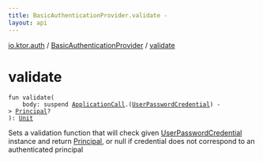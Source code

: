 ```yaml
---
title: BasicAuthenticationProvider.validate - 
layout: api
---
```


<div class='api-docs-breadcrumbs'><a href="../index.html">io.ktor.auth</a> / <a href="index.html">BasicAuthenticationProvider</a> / <a href="./validate.html">validate</a></div>

# validate

<div class="signature"><code><span class="keyword">fun </span><span class="identifier">validate</span><span class="symbol">(</span><br/>&nbsp;&nbsp;&nbsp;&nbsp;<span class="parameterName" id="io.ktor.auth.BasicAuthenticationProvider$validate(kotlin.SuspendFunction2((io.ktor.application.ApplicationCall, io.ktor.auth.UserPasswordCredential, io.ktor.auth.Principal)))/body">body</span><span class="symbol">:</span>&nbsp;<span class="keyword">suspend </span><a href="../../io.ktor.application/-application-call/index.html"><span class="identifier">ApplicationCall</span></a><span class="symbol">.</span><span class="symbol">(</span><a href="../-user-password-credential/index.html"><span class="identifier">UserPasswordCredential</span></a><span class="symbol">)</span>&nbsp;<span class="symbol">-&gt;</span>&nbsp;<a href="../-principal.html"><span class="identifier">Principal</span></a><span class="symbol">?</span><br/><span class="symbol">)</span><span class="symbol">: </span><a href="https://kotlinlang.org/api/latest/jvm/stdlib/kotlin/-unit/index.html"><span class="identifier">Unit</span></a></code></div>

Sets a validation function that will check given <a href="../-user-password-credential/index.html">UserPasswordCredential</a> instance and return <a href="../-principal.html">Principal</a>,
or null if credential does not correspond to an authenticated principal


